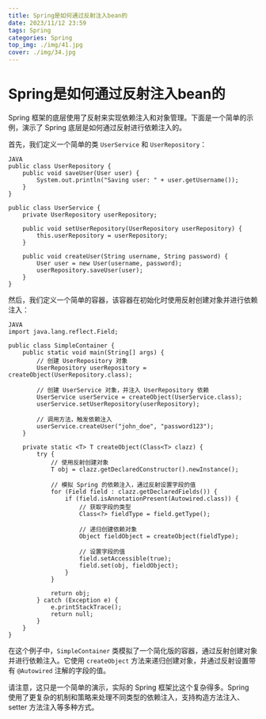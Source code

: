 ```yaml
---
title: Spring是如何通过反射注入bean的
date: 2023/11/12 23:59
tags: Spring
categories: Spring
top_img: ./img/41.jpg
cover: ./img/34.jpg
---
```


# Spring是如何通过反射注入bean的

Spring 框架的底层使用了反射来实现依赖注入和对象管理。下面是一个简单的示例，演示了 Spring 底层是如何通过反射进行依赖注入的。

首先，我们定义一个简单的类 `UserService` 和 `UserRepository`：

```
JAVA
public class UserRepository {
    public void saveUser(User user) {
        System.out.println("Saving user: " + user.getUsername());
    }
}

public class UserService {
    private UserRepository userRepository;

    public void setUserRepository(UserRepository userRepository) {
        this.userRepository = userRepository;
    }

    public void createUser(String username, String password) {
        User user = new User(username, password);
        userRepository.saveUser(user);
    }
}
```

然后，我们定义一个简单的容器，该容器在初始化时使用反射创建对象并进行依赖注入：

```
JAVA
import java.lang.reflect.Field;

public class SimpleContainer {
    public static void main(String[] args) {
        // 创建 UserRepository 对象
        UserRepository userRepository = createObject(UserRepository.class);

        // 创建 UserService 对象，并注入 UserRepository 依赖
        UserService userService = createObject(UserService.class);
        userService.setUserRepository(userRepository);

        // 调用方法，触发依赖注入
        userService.createUser("john_doe", "password123");
    }

    private static <T> T createObject(Class<T> clazz) {
        try {
            // 使用反射创建对象
            T obj = clazz.getDeclaredConstructor().newInstance();

            // 模拟 Spring 的依赖注入，通过反射设置字段的值
            for (Field field : clazz.getDeclaredFields()) {
                if (field.isAnnotationPresent(Autowired.class)) {
                    // 获取字段的类型
                    Class<?> fieldType = field.getType();

                    // 递归创建依赖对象
                    Object fieldObject = createObject(fieldType);

                    // 设置字段的值
                    field.setAccessible(true);
                    field.set(obj, fieldObject);
                }
            }

            return obj;
        } catch (Exception e) {
            e.printStackTrace();
            return null;
        }
    }
}
```

在这个例子中，`SimpleContainer` 类模拟了一个简化版的容器，通过反射创建对象并进行依赖注入。它使用 `createObject` 方法来递归创建对象，并通过反射设置带有 `@Autowired` 注解的字段的值。

请注意，这只是一个简单的演示，实际的 Spring 框架比这个复杂得多。Spring 使用了更复杂的机制和策略来处理不同类型的依赖注入，支持构造方法注入、setter 方法注入等多种方式。